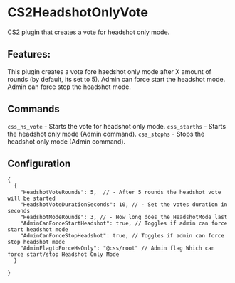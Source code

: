 # CS2HeadshotOnlyVote
CS2 plugin that creates a vote for headshot only mode.

## Features:
This plugin creates a vote fore haedshot only mode after X amount of rounds (by default, its set to 5).
Admin can force start the headshot mode.
Admin can force stop the headshot mode.

## Commands
`css_hs_vote` - Starts the vote for headshot only mode.
`css_starths` - Starts the headshot only mode (Admin command).
`css_stophs` - Stops the headshot only mode (Admin command).

## Configuration
```
{
  {
    "HeadshotVoteRounds": 5,  // - After 5 rounds the headshot vote will be started
    "HeadshotVoteDurationSeconds": 10, // - Set the votes duration in seconds
    "HeadshotModeRounds": 3, // - How long does the HeadshotMode last
    "AdminCanForceStartHeadshot": true, // Toggles if admin can force start headshot mode
    "AdminCanForceStopHeadshot": true, // Toggles if admin can force stop headshot mode
    "AdminFlagtoForceHsOnly": "@css/root" // Admin flag Which can force start/stop Headshot Only Mode 
  }

}
```



